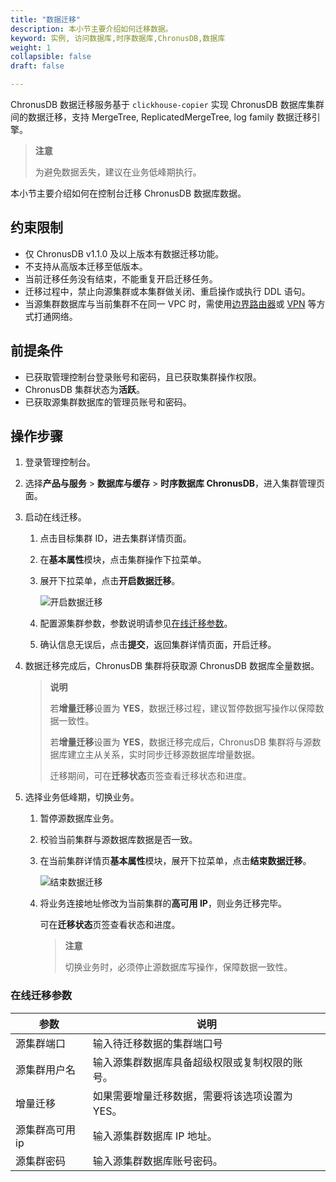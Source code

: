```yaml
---
title: "数据迁移"
description: 本小节主要介绍如何迁移数据。 
keyword: 实例, 访问数据库,时序数据库,ChronusDB,数据库 
weight: 1
collapsible: false
draft: false

---
```


ChronusDB 数据迁移服务基于 `clickhouse-copier` 实现 ChronusDB 数据库集群间的数据迁移，支持 MergeTree, ReplicatedMergeTree, log family 数据迁移引擎。

> **注意**
>
> 为避免数据丢失，建议在业务低峰期执行。

本小节主要介绍如何在控制台迁移 ChronusDB 数据库数据。

## 约束限制

- 仅 ChronusDB v1.1.0 及以上版本有数据迁移功能。
- 不支持从高版本迁移至低版本。
- 当前迁移任务没有结束，不能重复开启迁移任务。
- 迁移过程中，禁止向源集群或本集群做关闭、重启操作或执行 DDL 语句。
- 当源集群数据库与当前集群不在同一 VPC 时，需使用[边界路由器](/network/border_router/)或 [VPN](/network/vpc/manual/vpn/) 等方式打通网络。

## 前提条件

- 已获取管理控制台登录账号和密码，且已获取集群操作权限。
- ChronusDB 集群状态为**活跃**。
- 已获取源集群数据库的管理员账号和密码。

## 操作步骤

1. 登录管理控制台。

2. 选择**产品与服务** > **数据库与缓存** > **时序数据库 ChronusDB**，进入集群管理页面。

3. 启动在线迁移。

   1. 点击目标集群 ID，进去集群详情页面。

   2. 在**基本属性**模块，点击集群操作下拉菜单。

   3. 展开下拉菜单，点击**开启数据迁移**。

      ![开启数据迁移](../../_images/migration_01.png)

   4. 配置源集群参数，参数说明请参见[在线迁移参数](/database/chronusdb/manual/data_transfer/#在线迁移参数)。

   5. 确认信息无误后，点击**提交**，返回集群详情页面，开启迁移。

4. 数据迁移完成后，ChronusDB 集群将获取源 ChronusDB 数据库全量数据。

   > **说明**
   >
   > 若**增量迁移**设置为 **YES**，数据迁移过程，建议暂停数据写操作以保障数据一致性。
   >
   > 若**增量迁移**设置为 **YES**，数据迁移完成后，ChronusDB 集群将与源数据库建立主从关系，实时同步迁移源数据库增量数据。
   >
   > 迁移期间，可在**迁移状态**页签查看迁移状态和进度。

5. 选择业务低峰期，切换业务。

   1. 暂停源数据库业务。

   2. 校验当前集群与源数据库数据是否一致。

   3. 在当前集群详情页**基本属性**模块，展开下拉菜单，点击**结束数据迁移**。

      ![结束数据迁移](../../_images/migration_02.png)

   4. 将业务连接地址修改为当前集群的**高可用 IP**，则业务迁移完毕。

      可在**迁移状态**页签查看状态和进度。

      > **注意**
      >
      > 切换业务时，必须停止源数据库写操作，保障数据一致性。

### 在线迁移参数

| 参数           | 说明                                           |
| -------------- | ---------------------------------------------- |
| 源集群端口     | 输入待迁移数据的集群端口号                     |
| 源集群用户名   | 输入源集群数据库具备超级权限或复制权限的账号。 |
| 增量迁移       | 如果需要增量迁移数据，需要将该选项设置为 YES。 |
| 源集群高可用ip | 输入源集群数据库 IP 地址。                     |
| 源集群密码     | 输入源集群数据库账号密码。                     |


